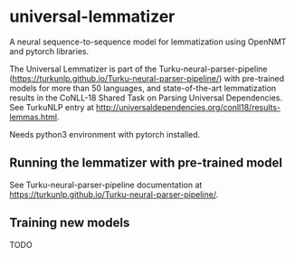 # universal-lemmatizer

A neural sequence-to-sequence model for lemmatization using OpenNMT and pytorch libraries.

The Universal Lemmatizer is part of the Turku-neural-parser-pipeline (https://turkunlp.github.io/Turku-neural-parser-pipeline/) with pre-trained models for more than 50 languages, and state-of-the-art lemmatization results in the CoNLL-18 Shared Task on Parsing Universal Dependencies. See TurkuNLP entry at http://universaldependencies.org/conll18/results-lemmas.html.

Needs python3 environment with pytorch installed.

## Running the lemmatizer with pre-trained model

See Turku-neural-parser-pipeline documentation at https://turkunlp.github.io/Turku-neural-parser-pipeline/.

## Training new models

TODO
